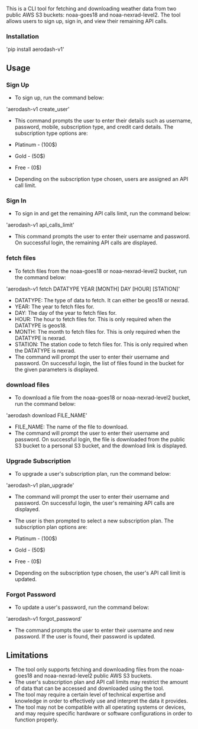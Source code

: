 This is a CLI tool for fetching and downloading weather data from two public AWS S3 buckets: noaa-goes18 and noaa-nexrad-level2. The tool allows users to sign up, sign in, and view their remaining API calls.

### Installation

'pip install aerodash-v1'

## Usage

### Sign Up
- To sign up, run the command below:

'aerodash-v1 create_user'

- This command prompts the user to enter their details such as username, password, mobile, subscription type, and credit card details. The subscription type options are:

- Platinum - (100$)
- Gold - (50$)
- Free - (0$)

- Depending on the subscription type chosen, users are assigned an API call limit.

### Sign In
- To sign in and get the remaining API calls limit, run the command below:

'aerodash-v1 api_calls_limit'

- This command prompts the user to enter their username and password. On successful login, the remaining API calls are displayed.

### fetch files
- To fetch files from the noaa-goes18 or noaa-nexrad-level2 bucket, run the command below:

'aerodash-v1 fetch DATATYPE YEAR [MONTH] DAY [HOUR] [STATION]'

- DATATYPE: The type of data to fetch. It can either be geos18 or nexrad.
- YEAR: The year to fetch files for.
- DAY: The day of the year to fetch files for.
- HOUR: The hour to fetch files for. This is only required when the DATATYPE is geos18.
- MONTH: The month to fetch files for. This is only required when the DATATYPE is nexrad.
- STATION: The station code to fetch files for. This is only required when the DATATYPE is nexrad.
- The command will prompt the user to enter their username and password. On successful login, the list of files found in the bucket for the given parameters is displayed.

### download files
- To download a file from the noaa-goes18 or noaa-nexrad-level2 bucket, run the command below:

'aerodash download FILE_NAME'

- FILE_NAME: The name of the file to download.
- The command will prompt the user to enter their username and password. On successful login, the file is downloaded from the public S3 bucket to a personal S3 bucket, and the download link is displayed.

### Upgrade Subscription
- To upgrade a user's subscription plan, run the command below:

'aerodash-v1 plan_upgrade'

- The command will prompt the user to enter their username and password. On successful login, the user's remaining API calls are displayed. 
- The user is then prompted to select a new subscription plan. The subscription plan options are:

- Platinum - (100$)
- Gold - (50$)
- Free - (0$)

- Depending on the subscription type chosen, the user's API call limit is updated.

### Forgot Password
- To update a user's password, run the command below:

'aerodash-v1 forgot_password'

- The command prompts the user to enter their username and new password. If the user is found, their password is updated.

## Limitations

- The tool only supports fetching and downloading files from the noaa-goes18 and noaa-nexrad-level2 public AWS S3 buckets.
- The user's subscription plan and API call limits may restrict the amount of data that can be accessed and downloaded using the tool.
- The tool may require a certain level of technical expertise and knowledge in order to effectively use and interpret the data it provides.
- The tool may not be compatible with all operating systems or devices, and may require specific hardware or software configurations in order to function properly.
